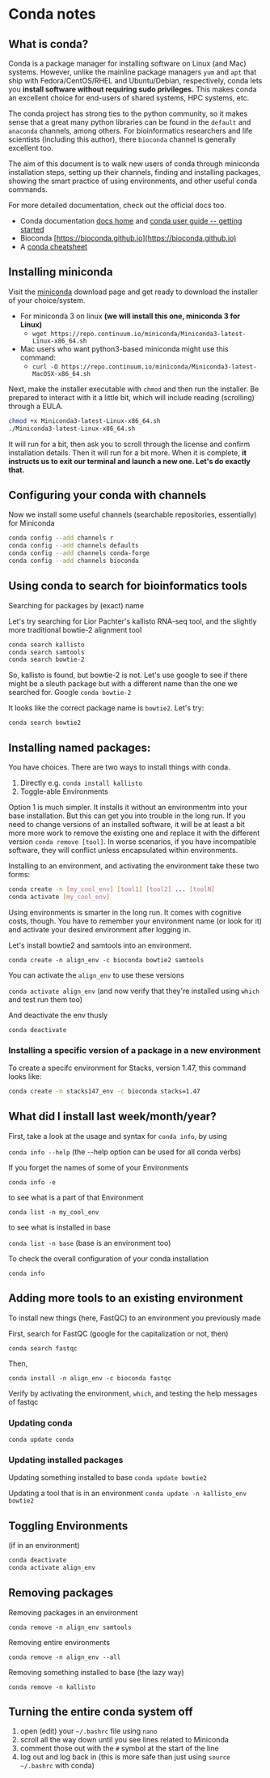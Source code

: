 # Conda notes

## What is conda?

Conda is a package manager for installing software on Linux (and Mac) systems. However, unlike the mainline package managers `yum` and `apt` that ship with Fedora/CentOS/RHEL and Ubuntu/Debian, respectively, conda lets you **install software without requiring sudo privileges.** This makes conda an excellent choice for end-users of shared systems, HPC systems, etc.

The conda project has strong ties to the python community, so it makes sense that a great many python libraries can be found in the `default` and `anaconda` channels, among others. For bioinformatics researchers and life scientists (including this author), there `bioconda` channel is generally excellent too.

The aim of this document is to walk new users of conda through miniconda installation steps, setting up their channels, finding and installing packages, showing the smart practice of using environments, and other useful conda commands.

For more detailed documentation, check out the official docs too.

* Conda documentation [docs home](https://conda.io/projects/conda/en/latest/) and [conda user guide -- getting started](https://conda.io/projects/conda/en/latest/user-guide/getting-started.html)
* Bioconda [https://bioconda.github.io](https://bioconda.github.io)
* A [conda cheatsheet](https://docs.conda.io/projects/conda/en/latest/user-guide/cheatsheet.html)


## Installing miniconda

Visit the [miniconda](https://conda.io/miniconda.html) download page and get ready to download the installer of your choice/system.

* For miniconda 3 on linux **(we will install this one, miniconda 3 for Linux)**
  * `wget https://repo.continuum.io/miniconda/Miniconda3-latest-Linux-x86_64.sh`
* Mac users who want python3-based miniconda might use this command:
  * `curl -O https://repo.continuum.io/miniconda/Miniconda3-latest-MacOSX-x86_64.sh`

Next, make the installer executable with `chmod` and then run the installer. Be prepared to interact with it a little bit, which will include reading (scrolling) through a EULA.

```bash
chmod +x Miniconda3-latest-Linux-x86_64.sh
./Miniconda3-latest-Linux-x86_64.sh
```

It will run for a bit, then ask you to scroll through the license and confirm installation details. Then it will run for a bit more. When it is complete, **it instructs us to exit our terminal and launch a new one. Let's do exactly that.**

## Configuring your conda with channels
Now we install some useful channels (searchable repositories, essentially) for Miniconda

```bash
conda config --add channels r
conda config --add channels defaults
conda config --add channels conda-forge
conda config --add channels bioconda
```

## Using conda to search for bioinformatics tools

Searching for packages by (exact) name

Let's try searching for Lior Pachter's kallisto RNA-seq tool, and the slightly more traditional bowtie-2 alignment tool

```bash
conda search kallisto
conda search samtools
conda search bowtie-2
```

So, kallisto is found, but bowtie-2 is not. Let's use google to see if there might be a sleuth package but with a different name than the one we searched for. Google `conda bowtie-2`

It looks like the correct package name is `bowtie2`. Let's try:

`conda search bowtie2`

## Installing named packages:

You have choices. There are two ways to install things with conda.
1. Directly e.g. `conda install kallisto`
2. Toggle-able Environments

Option 1 is much simpler. It installs it without an environmentm into your base installation. But this can get you into trouble in the long run. If you need to change versions of an installed software, it will be at least a bit more more work to remove the existing one and replace it with the different version `conda remove [tool]`. In worse scenarios, if you have incompatible software, they will conflict unless encapsulated within environments.

Installing to an environment, and activating the environment take these two forms:

```bash
conda create -n [my_cool_env] [tool1] [tool2] ... [toolN]
conda activate [my_cool_env]
```
Using environments is smarter in the long run. It comes with cognitive costs, though. You have to remember your environment name (or look for it) and activate your desired environment after logging in.

Let's install bowtie2 and samtools into an environment.

`conda create -n align_env -c bioconda bowtie2 samtools`

You can activate the `align_env` to use these versions

`conda activate align_env` (and now verify that they're installed using `which` and test run them too)

And deactivate the env thusly

`conda deactivate`

### Installing a specific version of a package in a new environment

To create a specifc environment for Stacks, version 1.47, this command looks like:

```bash
conda create -n stacks147_env -c bioconda stacks=1.47
```



## What did I install last week/month/year?

First, take a look at the usage and syntax for `conda info`, by using

`conda info --help` (the --help option can be used for all conda verbs)

If you forget the names of some of your Environments

`conda info -e`

to see what is a part of that Environment

`conda list -n my_cool_env`

to see what is installed in base

`conda list -n base` (base is an environment too)

To check the overall configuration of your conda installation

`conda info`


## Adding more tools to an existing environment

To install new things (here, FastQC) to an environment you previously made

First, search for FastQC (google for the capitalization or not, then)

`conda search fastqc`

Then,

`conda install -n align_env -c bioconda fastqc`

Verify by activating the environment, `which`, and testing the help messages of fastqc

### Updating conda
`conda update conda`

### Updating installed packages
Updating something installed to base
`conda update bowtie2`

Updating a tool that is in an environment
`conda update -n kallisto_env bowtie2`

## Toggling Environments

(if in an environment)
```bash
conda deactivate
conda activate align_env
```

## Removing packages
Removing packages in an environment

`conda remove -n align_env samtools`

Removing entire environments

`conda remove -n align_env --all`

Removing something installed to base (the lazy way)

`conda remove -n kallisto`

## Turning the entire conda system off

1. open (edit) your `~/.bashrc` file using `nano`
2. scroll all the way down until you see lines related to Miniconda
3. comment those out with the `#` symbol at the start of the line
4. log out and log back in (this is more safe than just using `source ~/.bashrc` with conda)
